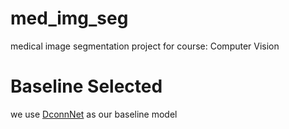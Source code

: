 # med_img_seg
medical image segmentation project for course: Computer Vision
# Baseline Selected
we use [DconnNet](https://github.com/Zyun-Y/DconnNet/tree/main) as our baseline model
